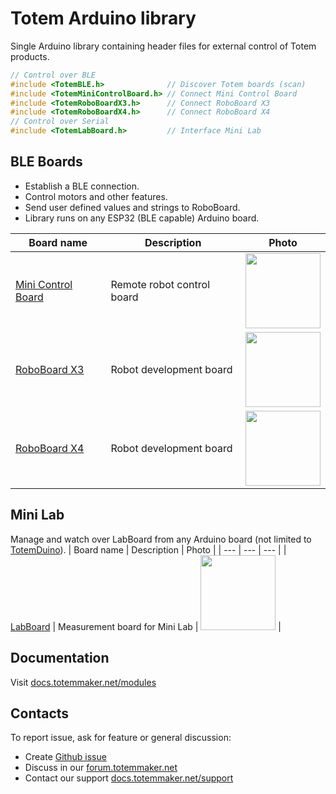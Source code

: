 # Totem Arduino library

Single Arduino library containing header files for external control of Totem products.

```c++
// Control over BLE
#include <TotemBLE.h>              // Discover Totem boards (scan)
#include <TotemMiniControlBoard.h> // Connect Mini Control Board
#include <TotemRoboBoardX3.h>      // Connect RoboBoard X3
#include <TotemRoboBoardX4.h>      // Connect RoboBoard X4
// Control over Serial
#include <TotemLabBoard.h>         // Interface Mini Lab
```

## BLE Boards

- Establish a BLE connection.
- Control motors and other features.
- Send user defined values and strings to RoboBoard.
- Library runs on any ESP32 (BLE capable) Arduino board.

| Board name | Description | Photo |
| --- | --- | --- |
| [Mini Control Board](https://docs.totemmaker.net/modules/mini-control-board/) | Remote robot control board | <a href="https://totemmaker.net/product/x3-fbi-board-bluetooth-motor-controller/"><img src="https://docs.totemmaker.net/assets/images/photo/mini-board-x3-v1.5v.2.0-photo.jpg" width="120"></a> |
| [RoboBoard X3](https://docs.totemmaker.net/roboboard-x3/) | Robot development board | <a href="https://totemmaker.net/product/roboboard-x3-programmable-robot-development-board/"><img src="https://docs.totemmaker.net/assets/images/photo/roboboard-x3-v3.1-card.jpg" width="120"></a> |
| [RoboBoard X4](https://docs.totemmaker.net/roboboard-x4/) | Robot development board | <a href="https://totemmaker.net/product/roboboard-x4-power-adapter-battery/"><img src="https://docs.totemmaker.net/assets/images/photo/roboboard-x4-v1.1-photo.jpg" width="120"></a> |

## Mini Lab

Manage and watch over LabBoard from any Arduino board (not limited to [TotemDuino](https://docs.totemmaker.net/totemduino/)).
| Board name | Description | Photo |
| --- | --- | --- |
| [LabBoard](https://docs.totemmaker.net/labboard/) | Measurement board for Mini Lab | <a href="https://totemmaker.net/product/totem-mini-lab/"><img src="https://docs.totemmaker.net/assets/images/photo/labboard-v2.2-photo.jpg" width="120"></a> |

## Documentation

Visit [docs.totemmaker.net/modules](https://docs.totemmaker.net/modules/)

## Contacts

To report issue, ask for feature or general discussion:

* Create [Github issue](https://github.com/totemmaker/TotemArduino/issues/new)
* Discuss in our [forum.totemmaker.net](https://forum.totemmaker.net)
* Contact our support [docs.totemmaker.net/support](https://docs.totemmaker.net/support/)